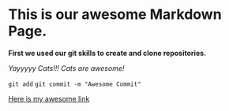 # This is our awesome Markdown Page.

**First we used our git skills to create and clone repositories.**

*Yayyyyy Cats!!!*
*Cats are awesome!*

`git add`
`git commit -m "Awesome Commit"`

[Here is my awesome link](http://beccanelson.github.io)

